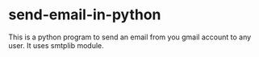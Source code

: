 # send-email-in-python
This is a python program to send an email from you gmail account to any user.
It uses smtplib module. 
